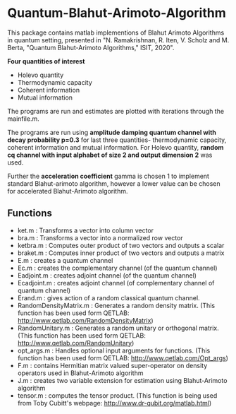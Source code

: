 # Quantum-Blahut-Arimoto-Algorithm

This package contains matlab implementions of Blahut Arimoto Algorithms in quantum setting, presented in "N. Ramakrishnan, R. Iten, V. Scholz and M. Berta, "Quantum Blahut-Arimoto Algorithms," ISIT, 2020". 

**Four quantities of interest** 
- Holevo quantity 
- Thermodynamic capacity
- Coherent information 
- Mutual information 

The programs are run and estimates are plotted with iterations through the mainfile.m. 

The programs are run using **amplitude damping quantum channel with decay probability p=0.3** for last three quantities- thermodynamic capacity, coherent information and mutual information. For Holevo quantity, **random cq channel with input alphabet of size 2 and output dimension 2** was used. 

Further the **acceleration coefficient** gamma is chosen 1 to implement standard Blahut-arimoto algorithm, however a lower value can be chosen for accelerated Blahut-Arimoto algorithm.

## Functions

- ket.m : Transforms a vector into column vector
- bra.m : Transforms a vector into a normalized row vector
- ketbra.m : Computes outer product of two vectors and outputs a scalar
- braket.m : Computes inner product of two vectors and outputs a matrix
- E.m : creates a quantum channel
- Ec.m : creates the complementary channel (of the quantum channel)
- Eadjoint.m : creates adjoint channel (of the quantum channel)
- Ecadjoint.m : creates adjoint channel (of complementary channel of quantum channel)
- Erand.m : gives action of a random classical quantum channel.
- RandomDensityMatrix.m : Generates a random density matrix. (This function has been used form QETLAB: http://www.qetlab.com/RandomDensityMatrix)
- RandomUnitary.m : Generates a random unitary or orthogonal matrix. (This function has been used form QETLAB: http://www.qetlab.com/RandomUnitary)
- opt_args.m : Handles optional input arguments for functions. (This function has been used form QETLAB: http://www.qetlab.com/Opt_args)
- F.m : contains Hermitian matrix valued super-operator on density operators used in Blahut-Arimoto algorithm
- J.m : creates two variable extension for estimation using Blahut-Arimoto algorithm
- tensor.m : computes the tensor product. (This function is being used from Toby Cubitt's webpage: http://www.dr-qubit.org/matlab.html)
